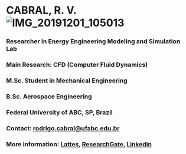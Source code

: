 # CABRAL, R. V. ![IMG_20191201_105013](https://user-images.githubusercontent.com/83255807/123676238-0d5ed480-d81a-11eb-92c9-897d5c01d147.jpg)
### Researcher in Energy Engineering Modeling and Simulation Lab
### Main Research: CFD (Computer Fluid Dynamics)
### M.Sc. Student in Mechanical Engineering
### B.Sc. Aerospace Engineering 
### Federal University of ABC, SP, Brazil
### Contact: rodrigo.cabral@ufabc.edu.br
### More information: [Lattes](http://lattes.cnpq.br/5074391080881437), [ResearchGate](https://www.researchgate.net/profile/Rodrigo-Vidal-Cabral), [Linkedin](https://www.linkedin.com/in/rodrigo-vidal-cabral-845160139/)



